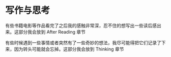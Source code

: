 # 写作与思考

有些书籍电影等作品看完了之后我的感触非常深，忍不住的想写出一些读后感出来。这部分我会放到 After Reading 章节

有些时候遇到一些事情或者突然有了一些奇妙的想法，我尽可能得把它们记录了下来，因为转头可能就会忘掉。这部分我会放到 Thinking 章节
